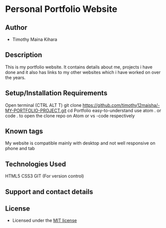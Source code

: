 # Personal Portfolio Website

## Author

- Timothy Maina Kihara

## Description

This is my portfolio website. It contains details about me, projects i have done and it also has links to my other websites which i have worked on over the years.

## Setup/Installation Requirements

Open terminal (CTRL ALT T)
git clone https://github.com/timothy12maisha/-MY-PORTFOLIO-PROJECT.git
cd Portfolio
easy-to-understand
use atom . or code . to open the clone repo on Atom or vs -code respectively

## Known tags

My website is compatible mainly with desktop and not well responsive on phone and tab

## Technologies Used

HTML5 
CSS3
GIT (For version control)

## Support and contact details

## License

- Licensed under the [MIT license](LICENSE)

